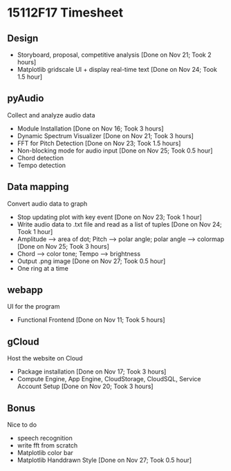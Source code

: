# 15112F17 Timesheet
## Design
  - Storyboard, proposal, competitive analysis [Done on Nov 21; Took 2 hours]
  - Matplotlib gridscale UI + display real-time text [Done on Nov 24; Took 1.5 hour] 

## pyAudio
Collect and analyze audio data
  - Module Installation [Done on Nov 16; Took 3 hours]
  - Dynamic Spectrum Visualizer [Done on Nov 21; Took 3 hours]
  - FFT for Pitch Detection [Done on Nov 23; Took 1.5 hours]
  - Non-blocking mode for audio input [Done on Nov 25; Took 0.5 hour]
  - Chord detection
  - Tempo detection

## Data mapping
Convert audio data to graph
  - Stop updating plot with key event [Done on Nov 23; Took 1 hour]
  - Write audio data to .txt file and read as a list of tuples [Done on Nov 24; Took 1 hour]
  - Amplitude --> area of dot; Pitch --> polar angle; polar angle --> colormap [Done on Nov 25; Took 3 hours]
  - Chord --> color tone; Tempo --> brightness 
  - Output .png image [Done on Nov 27; Took 0.5 hour]
  - One ring at a time

## webapp
UI for the program
  - Functional Frontend [Done on Nov 11; Took 5 hours]
  
## gCloud
Host the website on Cloud
  - Package installation [Done on Nov 17; Took 3 hours]
  - Compute Engine, App Engine, CloudStorage, CloudSQL, Service Account Setup [Done on Nov 20; Took 3 hours]

## Bonus
Nice to do
  - speech recognition 
  - write fft from scratch
  - Matplotlib color bar
  - Matplotlib Handdrawn Style [Done on Nov 27; Took 0.5 hour]